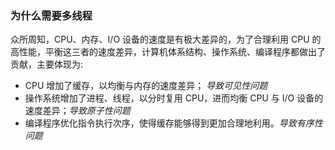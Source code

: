 ### 为什么需要多线程
众所周知，CPU、内存、I/O 设备的速度是有极大差异的，为了合理利用 CPU 的高性能，平衡这三者的速度差异，计算机体系结构、操作系统、编译程序都做出了贡献，主要体现为:
- CPU 增加了缓存，以均衡与内存的速度差异； *导致可见性问题*
- 操作系统增加了进程、线程，以分时复用 CPU，进而均衡 CPU 与 I/O 设备的速度差异；*导致原子性问题*
- 编译程序优化指令执行次序，使得缓存能够得到更加合理地利用。*导致有序性问题*
